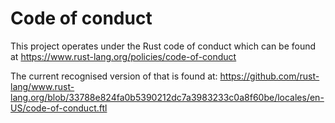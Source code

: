 # Code of conduct

This project operates under the Rust code of conduct which can be found at
<https://www.rust-lang.org/policies/code-of-conduct>

The current recognised version of that is found at:
<https://github.com/rust-lang/www.rust-lang.org/blob/33788e824fa0b5390212dc7a3983233c0a8f60be/locales/en-US/code-of-conduct.ftl>
